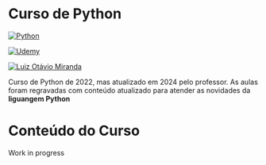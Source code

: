 # Curso de Python

[![Python](https://img.shields.io/badge/python-3670A0?style=for-the-badge&logo=python&logoColor=ffdd54)](https://www.python.org/)

[![Udemy](https://img.shields.io/badge/Udemy-A435F0?style=for-the-badge&logo=Udemy&logoColor=white)](https://udemy.com)

[![Luiz Otávio Miranda](https://img.shields.io/badge/Professor-Luiz%20Otavio%20Miranda-blue?style=flat&label=Professor)](https://www.udemy.com/user/luiz-otavio-miranda/)

Curso de Python de 2022, mas atualizado em 2024 pelo professor. As aulas foram regravadas com conteúdo atualizado para atender as novidades da **liguangem Python**

# Conteúdo do Curso

Work in progress
